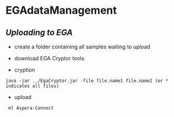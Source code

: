 # EGAdataManagement

*Uploading to EGA*
---

- create a folder containing all samples waiting to upload

- download EGA Cryptor tools

- cryption
```
java -jar ../EgaCryptor.jar -file file.name1 file.name2 (or * indicates all files)
```

- upload
```
 ml Aspera-Connect
 
```
